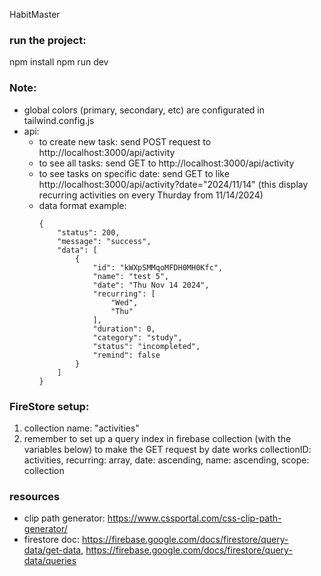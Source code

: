 HabitMaster

### run the project:
npm install 
npm run dev

### Note:
- global colors (primary, secondary, etc) are configurated in tailwind.config.js
- api:
    - to create new task: send POST request to http://localhost:3000/api/activity
    - to see all tasks: send GET to http://localhost:3000/api/activity
    - to see tasks on specific date: send GET to like http://localhost:3000/api/activity?date="2024/11/14" (this display recurring activities on every Thurday from 11/14/2024)
    - data format example: 
        ```
        {
            "status": 200,
            "message": "success",
            "data": [
                {
                    "id": "kWXpSMMqoMFDH0MH0Kfc",
                    "name": "test 5",
                    "date": "Thu Nov 14 2024",
                    "recurring": [
                        "Wed",
                        "Thu"
                    ],
                    "duration": 0,
                    "category": "study",
                    "status": "incompleted",
                    "remind": false
                }
            ]
        }
        ```



### FireStore setup:
1. collection name: "activities"
2. remember to set up a query index in firebase collection (with the variables below) to make the GET request by date works
    collectionID: activities,
    recurring: array,
    date: ascending,
    name: ascending,
    scope: collection

### resources
- clip path generator: https://www.cssportal.com/css-clip-path-generator/
- firestore doc: https://firebase.google.com/docs/firestore/query-data/get-data, https://firebase.google.com/docs/firestore/query-data/queries

